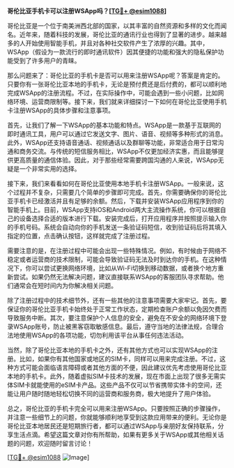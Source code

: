 **哥伦比亚手机卡可以注册WSApp吗？[[TG💪+ @esim1088](https://t.me/s/esim1088)]**

哥伦比亚是一个位于南美洲西北部的国家，以其丰富的自然资源和多样的文化而闻名。近年来，随着科技的发展，哥伦比亚的通讯行业也得到了显著的进步。越来越多的人开始使用智能手机，并且对各种社交软件产生了浓厚的兴趣。其中，WSApp（假设为一款流行的即时通讯软件）因其便捷的功能和强大的隐私保护功能受到了许多用户的青睐。

那么问题来了：哥伦比亚的手机卡是否可以用来注册WSApp呢？答案是肯定的。只要你有一张哥伦比亚本地的手机卡，无论是预付费还是后付费的，都可以顺利地完成WSApp的注册流程。不过，在实际操作中，可能会遇到一些小问题，比如网络环境、运营商限制等。接下来，我们就来详细探讨一下如何在哥伦比亚使用手机卡注册WSApp的具体步骤和注意事项。

首先，让我们了解一下WSApp的基本功能和特点。WSApp是一款基于互联网的即时通讯工具，用户可以通过它发送文字、图片、语音、视频等多种形式的消息。此外，WSApp还支持语音通话、视频通话以及群聊等功能，非常适合用于日常沟通和商务交流。与传统的短信服务相比，WSApp不仅更加经济实惠，而且能够提供更高质量的通信体验。因此，对于那些经常需要跨国沟通的人来说，WSApp无疑是一个非常实用的选择。

接下来，我们来看看如何在哥伦比亚使用本地手机卡注册WSApp。一般来说，这个过程并不复杂，只需要几个简单的步骤即可完成。首先，你需要确保你的哥伦比亚手机卡已经激活并且有足够的余额。然后，下载并安装WSApp应用程序到你的智能手机上。目前，WSApp支持iOS和Android两大主流操作系统，你可以根据自己的设备选择合适的版本进行下载。安装完成后，打开应用程序并按照提示输入你的手机号码。系统会自动向你的手机发送一条验证码短信，收到验证码后将其填入指定的位置，点击确认按钮，这样就完成了注册过程。

需要注意的是，在注册过程中可能会出现一些特殊情况。例如，有时候由于网络不稳定或者运营商的技术限制，可能会导致验证码无法及时到达你的手机。在这种情况下，你可以尝试更换网络环境，比如从Wi-Fi切换到移动数据，或者换个地方重新尝试。如果仍然无法解决问题，建议直接联系WSApp的客服团队寻求帮助。他们通常会在短时间内为你解决相关问题。

除了注册过程中的技术细节外，还有一些其他的注意事项需要大家牢记。首先，要保证你的哥伦比亚手机卡始终处于正常工作状态，定期检查账户余额以免因欠费而导致服务中断。其次，要注意保护个人信息的安全，避免在不安全的网络环境下登录WSApp账号，防止被黑客窃取敏感信息。最后，遵守当地的法律法规，合理合法地使用WSApp的各项功能，切勿利用该平台从事任何违法活动。

当然，除了哥伦比亚本地的手机卡之外，还有其他方式也可以实现WSApp的注册。比如，如果你有其他国家或地区的SIM卡，同样可以用来完成注册。不过，这种方式可能会面临语言障碍或者其他方面的不便，因此建议优先考虑使用哥伦比亚本地的手机卡。此外，随着虚拟SIM卡技术的发展，现在市面上出现了很多无需实体SIM卡就能使用的eSIM卡产品。这些产品不仅可以节省携带实体卡的空间，还能让用户随时随地轻松切换不同的运营商和服务商，极大地提升了用户体验。

总之，哥伦比亚的手机卡完全可以用来注册WSApp。只要按照正确的步骤操作，并注意一些细节上的问题，你就能够顺利地享受到这款应用带来的便利。无论你是哥伦比亚本地居民还是短期旅行者，都可以通过WSApp与亲朋好友保持联系，分享生活点滴。希望这篇文章对你有所帮助，如果有更多关于WSApp或其他相关话题的问题，欢迎随时留言讨论！

[[TG💪+ @esim1088](https://t.me/s/esim1088) ![Image](https://i.postimg.cc/4NQfJmqS/Snipaste-2025-05-13-00-14-12.png)]